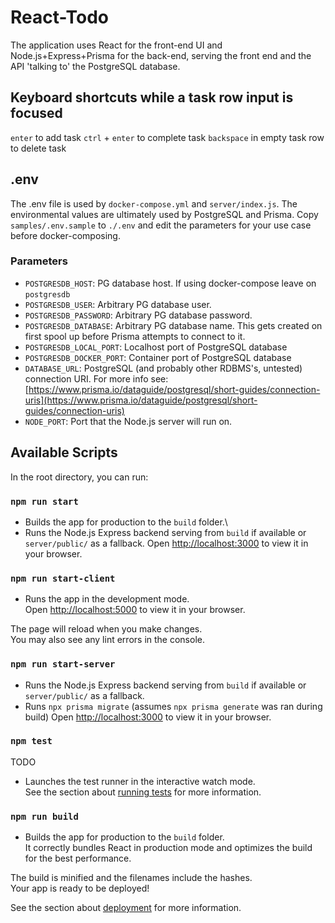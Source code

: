 # React-Todo

The application uses React for the front-end UI and Node.js+Express+Prisma for the back-end, serving the front end and the API 'talking to' the PostgreSQL database.

## Keyboard shortcuts while a task row input is focused

`enter` to add task
`ctrl` + `enter` to complete task
`backspace` in empty task row to delete task

## .env

The .env file is used by `docker-compose.yml` and `server/index.js`. The environmental values are ultimately used by PostgreSQL and Prisma.
Copy `samples/.env.sample` to `./.env` and edit the parameters for your use case before docker-composing.

### Parameters
- `POSTGRESDB_HOST`: PG database host. If using docker-compose leave on `postgresdb`
- `POSTGRESDB_USER`: Arbitrary PG database user.
- `POSTGRESDB_PASSWORD`: Arbitrary PG database password.
- `POSTGRESDB_DATABASE`: Arbitrary PG database name. This gets created on first spool up before Prisma attempts to connect to it.
- `POSTGRESDB_LOCAL_PORT`: Localhost port of PostgreSQL database
- `POSTGRESDB_DOCKER_PORT`: Container port of PostgreSQL database
- `DATABASE_URL`: PostgreSQL (and probably other RDBMS's, untested) connection URI. For more info see: [https://www.prisma.io/dataguide/postgresql/short-guides/connection-uris](https://www.prisma.io/dataguide/postgresql/short-guides/connection-uris)
- `NODE_PORT`: Port that the Node.js server will run on.

## Available Scripts

In the root directory, you can run:

### `npm run start`

- Builds the app for production to the `build` folder.\
- Runs the Node.js Express backend serving from `build` if available or `server/public/` as a fallback.
Open [http://localhost:3000](http://localhost:3000) to view it in your browser.

### `npm run start-client`

- Runs the app in the development mode.\
Open [http://localhost:5000](http://localhost:5000) to view it in your browser.

The page will reload when you make changes.\
You may also see any lint errors in the console.

### `npm run start-server`

- Runs the Node.js Express backend serving from `build` if available or `server/public/` as a fallback.
- Runs `npx prisma migrate` (assumes `npx prisma generate` was ran during build)
Open [http://localhost:3000](http://localhost:3000) to view it in your browser.

### `npm test`

TODO
- Launches the test runner in the interactive watch mode.\
See the section about [running tests](https://facebook.github.io/create-react-app/docs/running-tests) for more information.

### `npm run build`

- Builds the app for production to the `build` folder.\
It correctly bundles React in production mode and optimizes the build for the best performance.

The build is minified and the filenames include the hashes.\
Your app is ready to be deployed!

See the section about [deployment](https://facebook.github.io/create-react-app/docs/deployment) for more information.